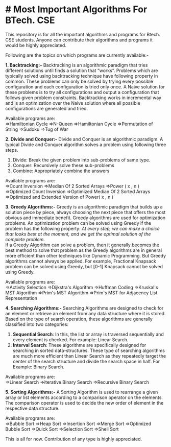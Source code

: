 # # Most Important Algorithms For BTech. CSE  

This repository is for all the important algorithms and programs for Btech. CSE students. Anyone can contribute their algorithms and programs it would be highly appreciated.  

Following are the topics on which programs are currently available:-   

**1. Backtracking:-**
Backtracking is an algorithmic paradigm that tries different solutions until finds a solution that “works”. Problems which are typically solved using backtracking technique have following property in common. These problems can only be solved by trying every possible configuration and each configuration is tried only once. A Naive solution for these problems is to try all configurations and output a configuration that follows given problem constraints. Backtracking works in incremental way and is an optimization over the Naive solution where all possible configurations are generated and tried.
  
  Available programs are:  
  =>Hamiltonian Cycle
  =>N-Queen
  =>Hamiltonian Cycle
  =>Permutation of String
  =>Sudoku
  =>Tug of War

**2. Divide and Conquer:-**
Divide and Conquer is an algorithmic paradigm. A typical Divide and Conquer algorithm solves a problem using following three steps.  

1. Divide: Break the given problem into sub-problems of same type.  
2. Conquer:  Recursively solve these sub-problems  
3. Combine:  Appropriately combine the answers
  
  Available programs are:  
  =>Count Inversion
  =>Median Of 2 Sorted Arrays
  =>Power ( x , n )
  =>Optimized Count Inversion
  =>Optimized Median Of 2 Sorted Arrays
  =>Optimized and Extended Version of Power( x , n )

**3. Greedy Algorithms:-**
 Greedy is an algorithmic paradigm that builds up a solution piece by piece, always choosing the next piece that offers the most obvious and immediate benefit. Greedy algorithms are used for optimization problems. An optimization problem can be solved using Greedy if the problem has the following property: _At every step, we can make a choice that looks best at the moment, and we get the optimal solution of the complete problem_.  
If a Greedy Algorithm can solve a problem, then it generally becomes the best method to solve that problem as the Greedy algorithms are in general more efficient than other techniques like Dynamic Programming. But Greedy algorithms cannot always be applied. For example, Fractional Knapsack problem can be solved using Greedy, but [0-1] Knapsack cannot be solved using Greedy.
  
  Available programs are:  
  =>Activity Selection
  =>Dijkstra's Algorithm
  =>Huffman Coding
  =>Kruskal's MST Algorithm
  =>Prim's MST Algorithm
  =>Prim's MST for Adjacency List Representation

**4. Searching Algorithms:-**
Searching Algorithms are designed to check for an element or retrieve an element from any data structure where it is stored. Based on the type of search operation, these algorithms are generally classified into two categories:

1.  **Sequential Search**: In this, the list or array is traversed sequentially and every element is checked. For example:  Linear Search.
2.  **Interval Search**: These algorithms are specifically designed for searching in sorted data-structures. These type of searching algorithms are much more efficient than Linear Search as they repeatedly target the center of the search structure and divide the search space in half. For Example:  Binary Search.
  
  Available programs are:  
  =>Linear Search
  =>iterative Binary Search
  =>Recursive Binary Search
  
**5. Sorting Algorithms:-**
A Sorting Algorithm is used to rearrange a given array or list elements according to a comparison operator on the elements. The comparison operator is used to decide the new order of element in the respective data structure.
  
  Available programs are:  
  =>Bubble Sort
  =>Heap Sort
  =>Insertion Sort
  =>Merge Sort
  =>Optimized Bubble Sort
  =>Quick Sort
  =>Selection Sort
  =>Shell Sort
  
  
  This is all for now.
  Contribution of any type is highly appreciated.
